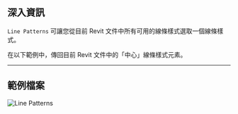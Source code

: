 ## 深入資訊
`Line Patterns` 可讓您從目前 Revit 文件中所有可用的線條樣式選取一個線條樣式。

在以下範例中，傳回目前 Revit 文件中的「中心」線條樣式元素。
___
## 範例檔案

![Line Patterns](./DSRevitNodesUI.LinePatterns_img.jpg)

